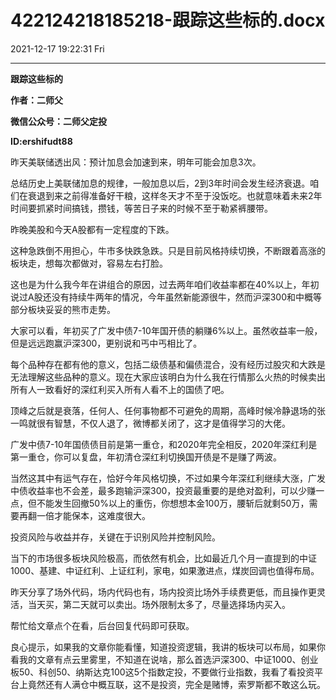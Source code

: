 # 422124218185218-跟踪这些标的.docx

2021-12-17 19:22:31 Fri

----

__跟踪这些标的__

__作者：二师父__

__微信公众号：二师父定投__

__ID:ershifudt88__

昨天美联储透出风：预计加息会加速到来，明年可能会加息3次。

总结历史上美联储加息的规律，一般加息以后，2到3年时间会发生经济衰退。咱们在衰退到来之前得准备好干粮，这样冬天才不至于没饭吃。也就意味着未来2年时间要抓紧时间搞钱，攒钱，等苦日子来的时候不至于勒紧裤腰带。

昨晚美股和今天A股都有一定程度的下跌。

这种急跌倒不用担心，牛市多快跌急跌。只是目前风格持续切换，不断跟着高涨的板块走，想每次都做对，容易左右打脸。

这也是为什么我今年在讲组合的原因，过去两年咱们收益率都在40%以上，年初说过A股还没有持续牛两年的情况，今年虽然新能源很牛，然而沪深300和中概等部分板块妥妥的熊市走势。

大家可以看，年初买了广发中债7\-10年国开债的躺赚6%以上。虽然收益率一般，但是远远跑赢沪深300，更别说和丐中丐相比了。

每个品种存在都有他的意义，包括二级债基和偏债混合，没有经历过股灾和大跌是无法理解这些品种的意义。现在大家应该明白为什么我在行情那么火热的时候卖出所有人一致看好的深红利买入所有人看不上的国债了吧。

顶峰之后就是衰落，任何人、任何事物都不可避免的周期，高峰时候冷静退场的张一鸣就很有智慧，不仅人退了，微博都关闭了，这才是值得学习的大佬。

广发中债7\-10年国债债目前是第一重仓，和2020年完全相反，2020年深红利是第一重仓，你可以复盘，年初清仓深红利切换国开债是不是赚了两波。

当然这其中有运气存在，恰好今年风格切换，不过如果今年深红利继续大涨，广发中债收益率也不会差，最多跑输沪深300，投资最重要的是绝对盈利，可以少赚一点，但不能发生回撤50%以上的重伤，你想想本金100万，腰斩后就剩50万，需要再翻一倍才能保本，这难度很大。

投资风险与收益并存，关键在于识别风险并控制风险。

当下的市场很多板块风险极高，而依然有机会，比如最近几个月一直提到的中证1000、基建、中证红利、上证红利，家电，如果激进点，煤炭回调也值得布局。

昨天分享了场外代码，场内代码也有，场内投资比场外手续费更低，而且操作更灵活，当天买，第二天就可以卖出。场外限制太多了，尽量选择场内买入。

帮忙给文章点个在看，后台回复代码即可获取。

良心提示，如果我的文章你能看懂，知道投资逻辑，我讲的板块可以布局，如果你看我的文章有点云里雾里，不知道在说啥，那么首选沪深300、中证1000、创业板50、科创50、纳斯达克100这5个指数定投，不要做行业指数，我看了看投资平台上竟然还有人满仓中概互联，这不是投资，完全是赌博，索罗斯都不敢这么玩。

